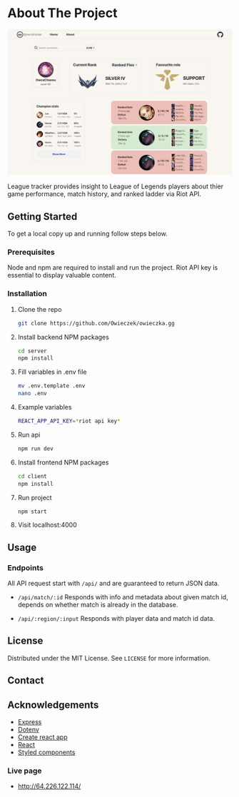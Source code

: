 # About The Project

<img src=".\client\src\assets\owcatacker.jpg" alt="owca tracker view">

League tracker provides insight to League of Legends players about thier game performance, match history, and ranked ladder via Riot API.

## Getting Started

To get a local copy up and running follow steps below.

### Prerequisites

Node and npm are required to install and run the project. Riot API key is essential to display
valuable content.

### Installation

1. Clone the repo
   ```sh
   git clone https://github.com/Owieczek/owieczka.gg
   ```
2. Install backend NPM packages
   ```sh
   cd server
   npm install
   ```
3. Fill variables in .env file
   ```sh
   mv .env.template .env
   nano .env
   ```
4. Example variables

   ```sh
   REACT_APP_API_KEY=*riot api key*

   ```

5. Run api
   ```sh
   npm run dev
   ```
6. Install frontend NPM packages
   ```sh
   cd client
   npm install
   ```
7. Run project
   ```sh
   npm start
   ```
8. Visit localhost:4000

## Usage

### Endpoints

All API request start with `/api/` and are guaranteed to return JSON data.

- `/api/match/:id`
  Responds with info and metadata about given match id, depends on whether match is already in the database.

- `/api/:region/:input`
  Responds with player data and match id data.

## License

Distributed under the MIT License. See `LICENSE` for more information.

## Contact

## Acknowledgements

- [Express](https://expressjs.com/)
- [Dotenv](https://www.npmjs.com/package/dotenv)
- [Create react app](https://create-react-app.dev/)
- [React](https://reactjs.org/)
- [Styled components](https://styled-components.com/)

### Live page

- http://64.226.122.114/
